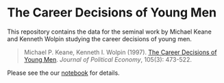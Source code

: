 # The Career Decisions of Young Men

This repository contains the data for the seminal work by Michael Keane and Kenneth Wolpin studying the career decisions of young men.

> Michael P. Keane, Kenneth I. Wolpin (1997). [The Career Decisions of Young Men](http://www.journals.uchicago.edu/doi/10.1086/262080). *Journal of Political Economy*, 105(3): 473-522.


Please see the our [notebook](http://nbviewer.jupyter.org/github/structDataset/career_decisions_data/blob/master/explorations.ipynb) for details.
